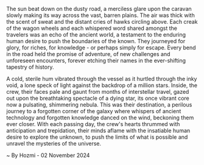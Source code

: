 
The sun beat down on the dusty road, a merciless glare upon the caravan slowly making its way across the vast, barren plains. The air was thick with the scent of sweat and the distant cries of hawks circling above. Each creak of the wagon wheels and each whispered word shared amongst the travelers was an echo of the ancient world, a testament to the enduring human desire to push the boundaries of the known. They journeyed for glory, for riches, for knowledge - or perhaps simply for escape. Every bend in the road held the promise of adventure, of new challenges and unforeseen encounters, forever etching their names in the ever-shifting tapestry of history.

A cold, sterile hum vibrated through the vessel as it hurtled through the inky void, a lone speck of light against the backdrop of a million stars. Inside, the crew, their faces pale and gaunt from months of interstellar travel, gazed out upon the breathtaking spectacle of a dying star, its once vibrant core now a pulsating, shimmering nebula. This was their destination, a perilous journey to a forgotten corner of the galaxy where whispers of ancient technology and forgotten knowledge danced on the wind, beckoning them ever closer. With each passing day, the crew's hearts thrummed with anticipation and trepidation, their minds aflame with the insatiable human desire to explore the unknown, to push the limits of what is possible and unravel the mysteries of the universe. 

~ By Hozmi - 02 November 2024
